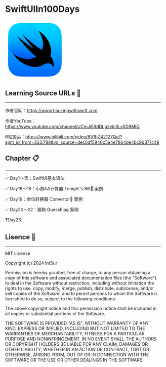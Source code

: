 # SwiftUIIn100Days

![swiftui-96x96_2x](./README.assets/swiftui-96x96_2x.png)

## Learning Source URLs 🔗

------

作者官网：https://www.hackingwithswift.com

作者YouTube：https://www.youtube.com/channel/UCmJi5RdDLgzvkl3Ly0DRMlQ

B站搬运：https://www.bilibili.com/video/BV1hZ42127Qu/?spm_id_from=333.788&vd_source=dec0df5946c5a4e7864de4bc96371c49

## Chapter 📋

------

✅ Day1～15：SwiftUI基本语法 

✅ Day16～18：小费AA计算器 Tonight's Bill🥗 案例

✅ Day19：单位转换器 Convertor📏 案例

✅ Day20～22：猜棋 GuessFlag 案例

❓Day23...

## Lisence 🪪

------

MIT License

Copyright (c) 2024 IntSur

Permission is hereby granted, free of charge, to any person obtaining a copy
of this software and associated documentation files (the "Software"), to deal
in the Software without restriction, including without limitation the rights
to use, copy, modify, merge, publish, distribute, sublicense, and/or sell
copies of the Software, and to permit persons to whom the Software is
furnished to do so, subject to the following conditions:

The above copyright notice and this permission notice shall be included in all
copies or substantial portions of the Software.

THE SOFTWARE IS PROVIDED "AS IS", WITHOUT WARRANTY OF ANY KIND, EXPRESS OR
IMPLIED, INCLUDING BUT NOT LIMITED TO THE WARRANTIES OF MERCHANTABILITY,
FITNESS FOR A PARTICULAR PURPOSE AND NONINFRINGEMENT. IN NO EVENT SHALL THE
AUTHORS OR COPYRIGHT HOLDERS BE LIABLE FOR ANY CLAIM, DAMAGES OR OTHER
LIABILITY, WHETHER IN AN ACTION OF CONTRACT, TORT OR OTHERWISE, ARISING FROM,
OUT OF OR IN CONNECTION WITH THE SOFTWARE OR THE USE OR OTHER DEALINGS IN THE
SOFTWARE.
